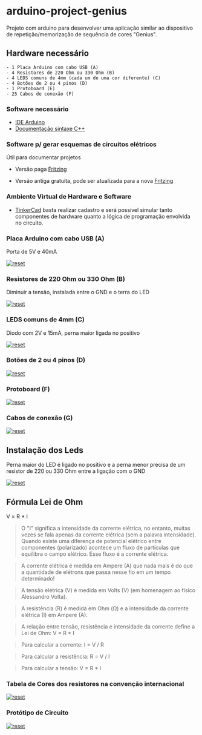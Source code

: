 ﻿# arduino-project-genius
 
Projeto com arduino para desenvolver uma aplicação similar ao dispositivo de repetição/memorização de sequência de cores "Genius".

## Hardware necessário
```
- 1 Placa Arduino com cabo USB (A)
- 4 Resistores de 220 Ohm ou 330 Ohm (B)
- 4 LEDS comuns de 4mm (cada um de uma cor diferente) (C)
- 4 Botões de 2 ou 4 pinos (D)
- 1 Protoboard (E)
- 25 Cabos de conexão (F)
```

### Software necessário

- [IDE Arduino](https://www.arduino.cc/en/Main/Software)
- [Documentação sintaxe C++](https://www.arduino.cc/reference/en/)

### Software p/ gerar esquemas de circuitos elétricos 

  Útil para documentar projetos

- Versão paga [Fritzing](https://fritzing.org/home/)

- Versão antiga gratuita, pode ser atualizada para a nova [Fritzing](https://softfamous.com/fritzing/download/)

### Ambiente Virtual de Hardware e Software 
- [TinkerCad](https://www.tinkercad.com) basta realizar cadastro e será possível simular tanto componentes de hardware quanto a lógica de programação envolvida no circuito.

 ### Placa Arduino com cabo USB (A)
 Porta de 5V e 40mA
<p><a target="_blank" rel="noopener noreferrer" href="https://user-images.githubusercontent.com/22710963/73710418-aac7de80-46e2-11ea-82d4-fabab3361d1f.png">
  <img src="https://user-images.githubusercontent.com/22710963/73710418-aac7de80-46e2-11ea-82d4-fabab3361d1f.png" alt="reset" style="max-width:100%;"></a></p> 

 ### Resistores de 220 Ohm ou 330 Ohm (B)
 Diminuir a tensão, instalada entre o GND e o terra do LED
<p><a target="_blank" rel="noopener noreferrer" href="https://user-images.githubusercontent.com/22710963/73710133-ea41fb00-46e1-11ea-8507-dfc8e3a84346.png">
  <img src="https://user-images.githubusercontent.com/22710963/73710133-ea41fb00-46e1-11ea-8507-dfc8e3a84346.png" alt="reset" style="max-width:100%;"></a></p> 
 
  ### LEDS comuns de 4mm (C)
  Diodo com 2V e 15mA, perna maior ligada no positivo
<p><a target="_blank" rel="noopener noreferrer" href="https://user-images.githubusercontent.com/22710963/73710278-4a38a180-46e2-11ea-960c-8c0c3ff97b9c.png">
  <img src="https://user-images.githubusercontent.com/22710963/73710278-4a38a180-46e2-11ea-960c-8c0c3ff97b9c.png" alt="reset" style="max-width:100%;"></a></p> 
 
 ### Botões de 2 ou 4 pinos (D)
<p><a target="_blank" rel="noopener noreferrer" href="https://user-images.githubusercontent.com/22710963/73710617-49543f80-46e3-11ea-9885-b826f5da2286.png">
  <img src="https://user-images.githubusercontent.com/22710963/73710617-49543f80-46e3-11ea-9885-b826f5da2286.png" alt="reset" style="max-width:100%;"></a></p> 
 
  ### Protoboard (F)
<p><a target="_blank" rel="noopener noreferrer" href="https://user-images.githubusercontent.com/22710963/73710865-e7e0a080-46e3-11ea-9ec4-4800b2b345b9.png">
  <img src="https://user-images.githubusercontent.com/22710963/73710865-e7e0a080-46e3-11ea-9ec4-4800b2b345b9.png" alt="reset" style="max-width:100%;"></a></p> 

  ### Cabos de conexão (G)
<p><a target="_blank" rel="noopener noreferrer" href="https://user-images.githubusercontent.com/22710963/73711525-e57f4600-46e5-11ea-8cb9-e9bb27543ea4.png">
  <img src="https://user-images.githubusercontent.com/22710963/73711525-e57f4600-46e5-11ea-8cb9-e9bb27543ea4.png" alt="reset" style="max-width:100%;"></a></p> 

## Instalação dos Leds
Perna maior do LED é ligado no positivo e a perna menor precisa de um resistor de 220 ou 330 Ohm entre a ligação com o GND
<p><a target="_blank" rel="noopener noreferrer" href="https://user-images.githubusercontent.com/22710963/73712954-7ce69800-46ea-11ea-980e-bec2802b2c12.png">
  <img src="https://user-images.githubusercontent.com/22710963/73712954-7ce69800-46ea-11ea-980e-bec2802b2c12.png" alt="reset" style="max-width:100%;"></a></p> 
  
  ## Fórmula Lei de Ohm
  V = R * I
  
 > O "I" significa a intensidade da corrente elétrica, no entanto, muitas vezes se fala apenas da corrente elétrica (sem a palavra intensidade). Quando existe uma diferença de potencial elétrico entre componentes (polarizado) acontece um fluxo de partículas que equilibra o campo elétrico. Esse fluxo é a corrente elétrica.
 
> A corrente elétrica é medida em Ampere (A) que nada mais é do que a quantidade de elétrons que passa nesse fio em um tempo determinado!

> A tensão elétrica (V) é medida em Volts (V) (em homenagem ao físico Alessandro Volta).

> A resistência (R) é medida em Ohm (Ω) e a intensidade da corrente elétrica (I) em Ampere (A).

> A relação entre tensão, resistência e intensidade da corrente define a Lei de Ohm: V = R * I

> Para calcular a corrente: I = V / R

> Para calcular a resistência: R = V / I

> Para calcular a tensão: V = R * I

### Tabela de Cores dos resistores na convenção internacional
<p>
 <a target="_blank" rel="noopener noreferrer" href="https://user-images.githubusercontent.com/22710963/73806830-5cc9de00-47a9-11ea-887a-f13d09948aea.png">
  <img src="https://user-images.githubusercontent.com/22710963/73806830-5cc9de00-47a9-11ea-887a-f13d09948aea.png" alt="reset" style="max-width:100%;"></a>
</p> 

### Protótipo de Circuito
<p>
 <a target="_blank" rel="noopener noreferrer" href="https://user-images.githubusercontent.com/22710963/75001439-12e72600-5440-11ea-8358-4ccea83d207b.png">
  <img src="https://user-images.githubusercontent.com/22710963/75001439-12e72600-5440-11ea-8358-4ccea83d207b.png" alt="reset" style="max-width:100%;"></a>
</p> 



  

